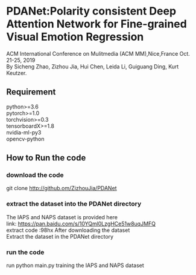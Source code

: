 # PDANet:Polarity consistent Deep Attention Network for Fine-grained Visual Emotion Regression
ACM International Conference on Mulitmedia (ACM MM),Nice,France Oct. 21-25, 2019  
By Sicheng Zhao, Zizhou Jia, Hui Chen, Leida Li, Guiguang Ding, Kurt Keutzer.
## Requirement
python>=3.6  
pytorch>=1.0  
torchvision>=0.3  
tensorboardX>=1.8  
nvidia-ml-py3  
opencv-python  
## How to Run the code
### download the code
git clone http://github.om/ZizhouJia/PDANet
### extract the dataset into the PDANet directory
The IAPS and NAPS dataset is provided here  
link: https://pan.baidu.com/s/10YQml0LzgHCe51w8uqJMFQ  
extract code :98hx 
After downloading the dataset  
Extract the dataset in the PDANet directory  
### run the code
run python main.py training the IAPS and NAPS dataset




